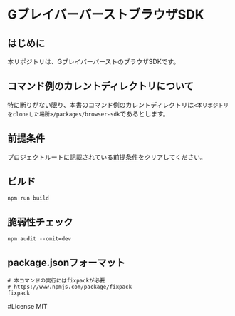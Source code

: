 # GブレイバーバーストブラウザSDK

## はじめに
本リポジトリは、GブレイバーバーストのブラウザSDKです。

## コマンド例のカレントディレクトリについて
特に断りがない限り、本書のコマンド例のカレントディレクトリは```<本リポジトリをcloneした場所>/packages/browser-sdk```であるとします。

## 前提条件
プロジェクトルートに記載されている[前提条件](../../Readme.md#pre-required)をクリアしてください。

## ビルド
```shell
npm run build
```
## 脆弱性チェック
```shell
npm audit --omit=dev
```

## package.jsonフォーマット
```shell
# 本コマンドの実行にはfixpackが必要
# https://www.npmjs.com/package/fixpack
fixpack
```

#License
MIT

